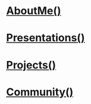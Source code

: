 
# [AboutMe()](about/me.html)  
# [Presentations()](presentations/list.html)  
# [Projects()](projects/list.html)  
# [Community()](community/list.html)  
